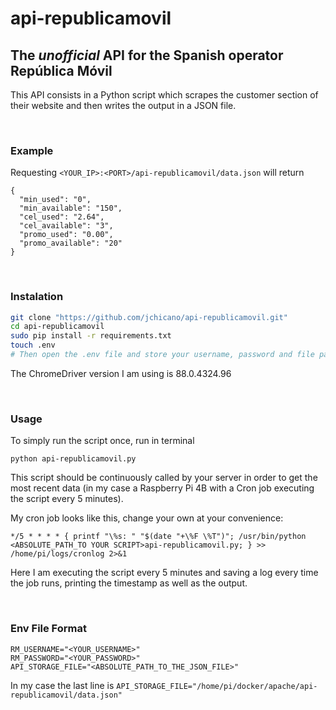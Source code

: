 # api-republicamovil

## The <i>unofficial</i> API for the Spanish operator República Móvil
This API consists in a Python script which scrapes the customer section of their website and then writes the output in a JSON file.

<br>

### Example
Requesting `<YOUR_IP>:<PORT>/api-republicamovil/data.json` will return
```
{
  "min_used": "0",
  "min_available": "150",
  "cel_used": "2.64",
  "cel_available": "3",
  "promo_used": "0.00",
  "promo_available": "20"
}
```

<br>

### Instalation
``` bash
git clone "https://github.com/jchicano/api-republicamovil.git"
cd api-republicamovil
sudo pip install -r requirements.txt
touch .env
# Then open the .env file and store your username, password and file path. Use the provided format at the bottom of this README.
```
The ChromeDriver version I am using is 88.0.4324.96

<br>

### Usage
To simply run the script once, run in terminal
```
python api-republicamovil.py
```
This script should be continuously called by your server in order to get the most recent data (in my case a Raspberry Pi 4B with a Cron job executing the script every 5 minutes).

My cron job looks like this, change your own at your convenience:
```
*/5 * * * * { printf "\%s: " "$(date "+\%F \%T")"; /usr/bin/python <ABSOLUTE_PATH_TO YOUR SCRIPT>api-republicamovil.py; } >> /home/pi/logs/cronlog 2>&1
```
Here I am executing the script every 5 minutes and saving a log every time the job runs, printing the timestamp as well as the output.

<br>

### Env File Format
```
RM_USERNAME="<YOUR_USERNAME>"
RM_PASSWORD="<YOUR_PASSWORD>"
API_STORAGE_FILE="<ABSOLUTE_PATH_TO_THE_JSON_FILE>"
```
In my case the last line is `API_STORAGE_FILE="/home/pi/docker/apache/api-republicamovil/data.json"`
